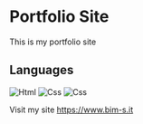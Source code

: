 # Portfolio Site
This is my portfolio site
## Languages
![Html](https://img.shields.io/badge/HTML5-E34F26?style=for-the-badge&logo=html5&logoColor=white)
![Css](https://img.shields.io/badge/CSS3-1572B6?style=for-the-badge&logo=css3&logoColor=white)
![Css](https://img.shields.io/badge/Sass-CC6699?style=for-the-badge&logo=sass&logoColor=white)

Visit my site https://www.bim-s.it
